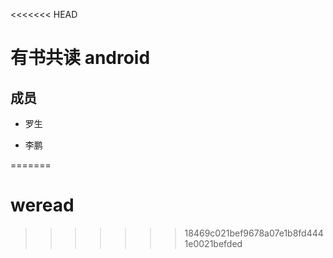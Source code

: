 <<<<<<< HEAD
# 有书共读 android

## 成员 
+ 罗生

+ 李鹏

=======
# weread
>>>>>>> 18469c021bef9678a07e1b8fd4441e0021befded
